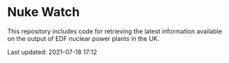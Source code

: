 # Nuke Watch

This repository includes code for retrieving the latest information available on the output of EDF nuclear power plants in the UK.

Last updated: 2021-07-18 17:12